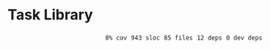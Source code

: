 # Task Library


<p align="right">
    <code>0% cov</code>&nbsp;
    <code>943 sloc</code>&nbsp;
    <code>85 files</code>&nbsp;
    <code>12 deps</code>&nbsp;
    <code>0 dev deps</code>
</p>



<!-- START doctoc -->
<!-- END doctoc -->
